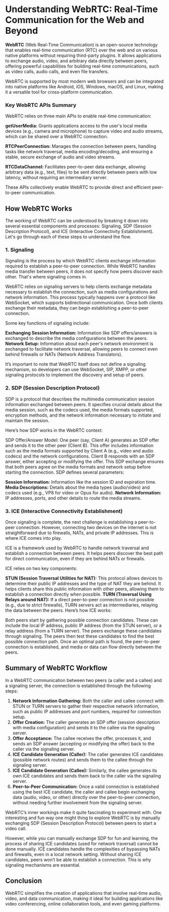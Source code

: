 # Understanding WebRTC: Real-Time Communication for the Web and Beyond

**WebRTC** (Web Real-Time Communication) is an open-source technology that enables real-time communication (RTC) over the web and on various native platforms without requiring third-party plugins. It allows applications to exchange audio, video, and arbitrary data directly between peers, offering powerful capabilities for building real-time communications, such as video calls, audio calls, and even file transfers.

WebRTC is supported by most modern web browsers and can be integrated into native platforms like Android, iOS, Windows, macOS, and Linux, making it a versatile tool for cross-platform communication.

### Key WebRTC APIs Summary

WebRTC relies on three main APIs to enable real-time communication:

**getUserMedia:** Grants applications access to the user's local media devices (e.g., camera and microphone) to capture video and audio streams, which can be shared over a WebRTC connection.

**RTCPeerConnection:** Manages the connection between peers, handling tasks like network traversal, media encoding/decoding, and ensuring a stable, secure exchange of audio and video streams.

**RTCDataChannel:** Facilitates peer-to-peer data exchange, allowing arbitrary data (e.g., text, files) to be sent directly between peers with low latency, without requiring an intermediary server.

These APIs collectively enable WebRTC to provide direct and efficient peer-to-peer communication.

## How WebRTC Works

The working of WebRTC can be understood by breaking it down into several essential components and processes: Signaling, SDP (Session Description Protocol), and ICE (Interactive Connectivity Establishment). Let's go through each of these steps to understand the flow.

### 1. Signaling

Signaling is the process by which WebRTC clients exchange information required to establish a peer-to-peer connection. While WebRTC handles media transfer between peers, it does not specify how peers discover each other. That's where signaling comes in.

WebRTC relies on signaling servers to help clients exchange metadata necessary to establish the connection, such as media configurations and network information. This process typically happens over a protocol like WebSocket, which supports bidirectional communication. Once both clients exchange their metadata, they can begin establishing a peer-to-peer connection.

Some key functions of signaling include:

**Exchanging Session Information:** Information like SDP offers/answers is exchanged to describe the media configurations between the peers.
**Network Setup:** Information about each peer's network environment is exchanged to facilitate network traversal, allowing peers to connect even behind firewalls or NATs (Network Address Translators).

It’s important to note that WebRTC itself does not define a signaling mechanism, so developers can use WebSocket, SIP, XMPP, or other signaling protocols to implement the discovery and setup of peers.

### 2. SDP (Session Description Protocol)

SDP is a protocol that describes the multimedia communication session information exchanged between peers. It specifies crucial details about the media session, such as the codecs used, the media formats supported, encryption methods, and the network information necessary to initiate and maintain the session.

Here’s how SDP works in the WebRTC context:

SDP Offer/Answer Model: One peer (say, Client A) generates an SDP offer and sends it to the other peer (Client B). This offer includes information such as the media formats supported by Client A (e.g., video and audio codecs) and the network configurations. Client B responds with an SDP answer, either accepting or modifying the offer. This SDP exchange ensures that both peers agree on the media formats and network setup before starting the connection.
SDP defines several parameters:

**Session Information:** Information like the session ID and expiration time.
**Media Descriptions:** Details about the media types (audio/video) and codecs used (e.g., VP8 for video or Opus for audio).
**Network Information:** IP addresses, ports, and other details to route the media streams.

### 3. ICE (Interactive Connectivity Establishment)

Once signaling is complete, the next challenge is establishing a peer-to-peer connection. However, connecting two devices on the internet is not straightforward due to firewalls, NATs, and private IP addresses. This is where ICE comes into play.

ICE is a framework used by WebRTC to handle network traversal and establish a connection between peers. It helps peers discover the best path for direct communication, even if they are behind NATs or firewalls.

ICE relies on two key components:

**STUN (Session Traversal Utilities for NAT):** This protocol allows devices to determine their public IP addresses and the type of NAT they are behind. It helps clients share this public information with other peers, allowing them to establish a connection directly when possible.
**TURN (Traversal Using Relays around NAT):** If a direct peer-to-peer connection is not possible (e.g., due to strict firewalls), TURN servers act as intermediaries, relaying the data between the peers.
Here’s how ICE works:

Both peers start by gathering possible connection candidates. These can include the local IP address, public IP address (from the STUN server), or a relay address (from a TURN server).
The peers exchange these candidates through signaling.
The peers then test these candidates to find the best possible connection path.
Once an optimal path is found, the peer-to-peer connection is established, and media or data can flow directly between the peers.

## Summary of WebRTC Workflow

In a WebRTC communication between two peers (a caller and a callee) and a signaling server, the connection is established through the following steps:

1. **Network Information Gathering:** Both the caller and callee connect with STUN or TURN servers to gather their respective network information, such as public IP addresses and port numbers, required for connection setup.
2. **Offer Creation:** The caller generates an SDP offer (session description with media configuration) and sends it to the callee via the signaling server.
3. **Offer Acceptance:** The callee receives the offer, processes it, and sends an SDP answer (accepting or modifying the offer) back to the caller via the signaling server.
4. **ICE Candidate Generation (Caller):** The caller generates ICE candidates (possible network routes) and sends them to the callee through the signaling server.
5. **ICE Candidate Generation (Callee):** Similarly, the callee generates its own ICE candidates and sends them back to the caller via the signaling server.
6. **Peer-to-Peer Communication:** Once a valid connection is established using the best ICE candidate, the caller and callee begin exchanging data (audio, video, or other) directly over the peer-to-peer connection, without needing further involvement from the signaling server.

WebRTC’s inner workings make it quite fascinating to experiment with. One interesting and fun way one might thing to explore WebRTC is by manually exchanging SDP (Session Description Protocol) between peers to start a video call.

However, while you can manually exchange SDP for fun and learning, the process of sharing ICE candidates (used for network traversal) cannot be done manually. ICE candidates handle the complexities of bypassing NATs and firewalls, even in a local network setting. Without sharing ICE candidates, peers won’t be able to establish a connection. This is why signaling mechanisms are essential.

## Conclusion

WebRTC simplifies the creation of applications that involve real-time audio, video, and data communication, making it ideal for building applications like video conferencing, online collaboration tools, and even gaming platforms.